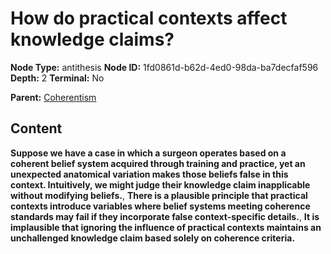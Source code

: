 # How do practical contexts affect knowledge claims?

**Node Type:** antithesis
**Node ID:** 1fd0861d-b62d-4ed0-98da-ba7decfaf596
**Depth:** 2
**Terminal:** No

**Parent:** [Coherentism](coherentism.md)

## Content

**Suppose we have a case in which a surgeon operates based on a coherent belief system acquired through training and practice, yet an unexpected anatomical variation makes those beliefs false in this context. Intuitively, we might judge their knowledge claim inapplicable without modifying beliefs.**, **There is a plausible principle that practical contexts introduce variables where belief systems meeting coherence standards may fail if they incorporate false context-specific details.**, **It is implausible that ignoring the influence of practical contexts maintains an unchallenged knowledge claim based solely on coherence criteria.**
